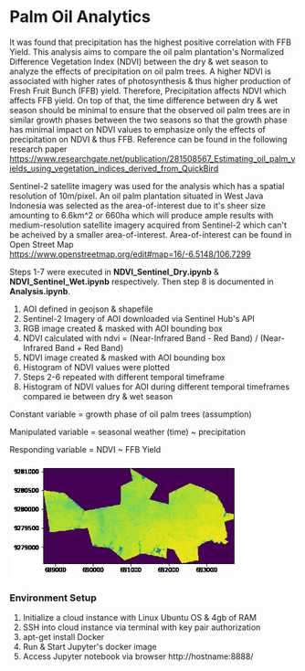 # Palm Oil Analytics

It was found that precipitation has the highest positive correlation with FFB Yield. This analysis aims to compare the oil palm plantation's Normalized Difference Vegetation Index (NDVI) between the dry & wet season to analyze the effects of precipitation on oil palm trees. A higher NDVI is associated with higher rates of photosynthesis & thus higher production of Fresh Fruit Bunch (FFB) yield. Therefore, Precipitation affects NDVI which affects FFB yield. On top of that, the time difference between dry & wet season should be minimal to ensure that the observed oil palm trees are in similar growth phases between the two seasons so that the growth phase has minimal impact on NDVI values to emphasize only the effects of precipitation on NDVI & thus FFB. Reference can be found in the following research paper https://www.researchgate.net/publication/281508567_Estimating_oil_palm_yields_using_vegetation_indices_derived_from_QuickBird

Sentinel-2 satellite imagery was used for the analysis which has a spatial resolution of 10m/pixel. An oil palm plantation situated in West Java Indonesia was selected as the area-of-interest due to it's sheer size amounting to 6.6km^2 or 660ha which will produce ample results with medium-resolution satellite imagery acquired from Sentinel-2 which can't be acheived by a smaller area-of-interest. Area-of-interest can be found in Open Street Map https://www.openstreetmap.org/edit#map=16/-6.5148/106.7299

Steps 1-7 were executed in **NDVI_Sentinel_Dry.ipynb** & **NDVI_Sentinel_Wet.ipynb** respectively. Then step 8 is documented in **Analysis.ipynb**.

1. AOI defined in geojson & shapefile
2. Sentinel-2 Imagery of AOI downloaded via Sentinel Hub's API
3. RGB image created & masked with AOI bounding box
4. NDVI calculated with ndvi = (Near-Infrared Band - Red Band) / (Near-Infrared Band + Red Band)
5. NDVI image created & masked with AOI bounding box
6. Histogram of NDVI values were plotted
7. Steps 2-6 repeated with different temporal timeframe
8. Histogram of NDVI values for AOI during different temporal timeframes compared ie between dry & wet season

Constant variable = growth phase of oil palm trees (assumption)

Manipulated variable = seasonal weather (time) ~ precipitation

Responding variable = NDVI ~ FFB Yield

![NDVI Change](data/gif-img/ndvi_gif.gif)

### Environment Setup ###
1. Initialize a cloud instance with Linux Ubuntu OS & 4gb of RAM
2. SSH into cloud instance via terminal with key pair authorization
2. apt-get install Docker
3. Run & Start Jupyter's docker image
5. Access Jupyter notebook via browser http://hostname:8888/
